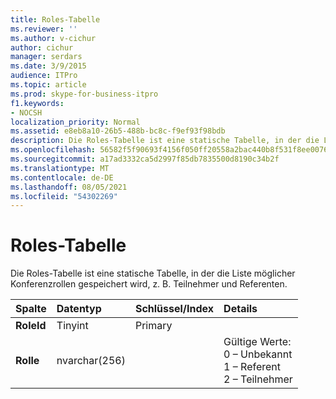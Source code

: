 ```yaml
---
title: Roles-Tabelle
ms.reviewer: ''
ms.author: v-cichur
author: cichur
manager: serdars
ms.date: 3/9/2015
audience: ITPro
ms.topic: article
ms.prod: skype-for-business-itpro
f1.keywords:
- NOCSH
localization_priority: Normal
ms.assetid: e8eb8a10-26b5-488b-bc8c-f9ef93f98bdb
description: Die Roles-Tabelle ist eine statische Tabelle, in der die Liste möglicher Konferenzrollen gespeichert wird, z. B. Teilnehmer und Referenten.
ms.openlocfilehash: 56582f5f90693f4156f050ff20558a2bac440b8f531f8ee0076b258755f0fa26
ms.sourcegitcommit: a17ad3332ca5d2997f85db7835500d8190c34b2f
ms.translationtype: MT
ms.contentlocale: de-DE
ms.lasthandoff: 08/05/2021
ms.locfileid: "54302269"
---
```

# <a name="roles-table"></a>Roles-Tabelle
 
Die Roles-Tabelle ist eine statische Tabelle, in der die Liste möglicher Konferenzrollen gespeichert wird, z. B. Teilnehmer und Referenten.
  
|**Spalte**|**Datentyp**|**Schlüssel/Index**|**Details**|
|:-----|:-----|:-----|:-----|
|**RoleId** <br/> |Tinyint  <br/> |Primary  <br/> ||
|**Rolle** <br/> |nvarchar(256)  <br/> || Gültige Werte: <br/>  0 – Unbekannt <br/>  1 – Referent <br/>  2 – Teilnehmer <br/> |
   

